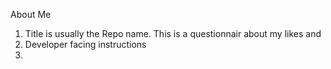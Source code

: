 About Me 

1. Title is usually the Repo name. This is a questionnair about my likes and 
2. Developer facing instructions
3. 